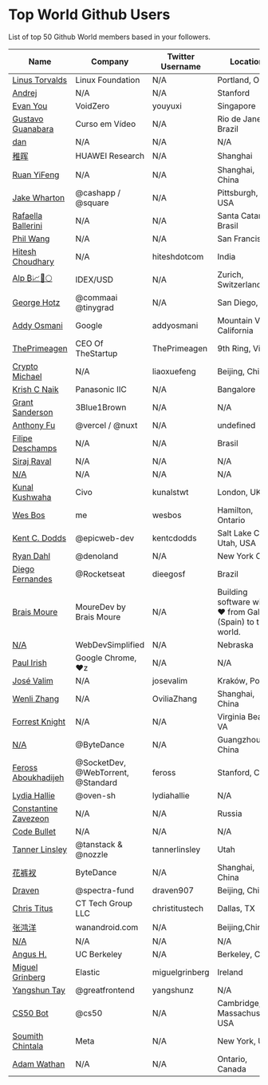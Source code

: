 # Top World Github Users

List of top 50 Github World members based in your followers.

<!-- START TOP USERS -->
| Name | Company | Twitter Username | Location | Repositories |
|------|---------|------------------|----------|--------------|
| [Linus Torvalds](https://github.com/torvalds) | Linux Foundation | N/A | Portland, OR | 9 |
| [Andrej](https://github.com/karpathy) | N/A | N/A | Stanford | 56 |
| [Evan You](https://github.com/yyx990803) | VoidZero | youyuxi | Singapore | 198 |
| [Gustavo Guanabara](https://github.com/gustavoguanabara) | Curso em Vídeo | N/A | Rio de Janeiro, Brazil | 8 |
| [dan](https://github.com/gaearon) | N/A | N/A | N/A | 285 |
| [稚晖](https://github.com/peng-zhihui) | HUAWEI Research | N/A | Shanghai | 59 |
| [Ruan YiFeng](https://github.com/ruanyf) | N/A | N/A | Shanghai, China | 73 |
| [Jake Wharton](https://github.com/JakeWharton) | @cashapp / @square | N/A | Pittsburgh, PA, USA | 150 |
| [Rafaella Ballerini](https://github.com/rafaballerini) | N/A | N/A | Santa Catarina, Brasil | 59 |
| [Phil Wang](https://github.com/lucidrains) | N/A | N/A | San Francisco | 359 |
| [Hitesh Choudhary](https://github.com/hiteshchoudhary) | N/A | hiteshdotcom | India | 113 |
| [Alp ₿📈🚀🌕](https://github.com/IDouble) | IDEX/USD | N/A | Zurich, Switzerland | 61 |
| [George Hotz](https://github.com/geohot) | @commaai @tinygrad  | N/A | San Diego, CA | 95 |
| [Addy Osmani](https://github.com/addyosmani) | Google | addyosmani | Mountain View, California | 343 |
| [ThePrimeagen](https://github.com/ThePrimeagen) | CEO Of TheStartup | ThePrimeagen | 9th Ring, Vim | 228 |
| [Crypto Michael](https://github.com/michaelliao) | N/A | liaoxuefeng | Beijing, China | 106 |
| [Krish C Naik](https://github.com/krishnaik06) | Panasonic IIC | N/A | Bangalore | 344 |
| [Grant Sanderson](https://github.com/3b1b) | 3Blue1Brown | N/A | N/A | 9 |
| [Anthony Fu](https://github.com/antfu) | @vercel / @nuxt | N/A | undefined | 384 |
| [Filipe Deschamps](https://github.com/filipedeschamps) | N/A | N/A | Brasil | 21 |
| [Siraj Raval](https://github.com/llSourcell) | N/A | N/A | N/A | 482 |
| [N/A](https://github.com/CodeWithHarry) | N/A | N/A | N/A | 38 |
| [Kunal Kushwaha](https://github.com/kunal-kushwaha) | Civo | kunalstwt | London, UK | 47 |
| [Wes Bos](https://github.com/wesbos) | me | wesbos | Hamilton, Ontario | 411 |
| [Kent C. Dodds](https://github.com/kentcdodds) | @epicweb-dev  | kentcdodds | Salt Lake City, Utah, USA | 732 |
| [Ryan Dahl](https://github.com/ry) | @denoland  | N/A | New York City | 61 |
| [Diego Fernandes](https://github.com/diego3g) | @Rocketseat  | dieegosf | Brazil | 75 |
| [Brais Moure](https://github.com/mouredev) | MoureDev by Brais Moure | N/A | Building software with  ♥ from Galicia (Spain) to the world. | 51 |
| [N/A](https://github.com/WebDevSimplified) | WebDevSimplified | N/A | Nebraska | 225 |
| [Paul Irish](https://github.com/paulirish) | Google Chrome, ♥z | N/A | N/A | 366 |
| [José Valim](https://github.com/josevalim) | N/A | josevalim | Kraków, Poland | 50 |
| [Wenli Zhang](https://github.com/Ovilia) | N/A | OviliaZhang | Shanghai, China | 66 |
| [Forrest Knight](https://github.com/ForrestKnight) | N/A | N/A | Virginia Beach, VA | 39 |
| [N/A](https://github.com/CyC2018) | @ByteDance | N/A | Guangzhou, China | 7 |
| [Feross Aboukhadijeh](https://github.com/feross) | @SocketDev, @WebTorrent, @Standard | feross | Stanford, CA | 148 |
| [Lydia Hallie](https://github.com/lydiahallie) | @oven-sh | lydiahallie | N/A | 62 |
| [Constantine Zavezeon](https://github.com/Kwynto) | N/A | N/A | Russia | 17 |
| [Code Bullet](https://github.com/Code-Bullet) | N/A | N/A | N/A | 25 |
| [Tanner Linsley](https://github.com/tannerlinsley) | @tanstack & @nozzle | tannerlinsley | Utah | 122 |
| [花裤衩](https://github.com/PanJiaChen) | ByteDance | N/A | Shanghai, China | 72 |
| [Draven](https://github.com/draveness) | @spectra-fund  | draven907 | Beijing, China | 50 |
| [Chris Titus](https://github.com/ChrisTitusTech) | CT Tech Group LLC | christitustech | Dallas, TX | 75 |
| [张鸿洋](https://github.com/hongyangAndroid) | wanandroid.com | N/A | Beijing,China | 102 |
| [N/A](https://github.com/vbuterin) | N/A | N/A | N/A | 63 |
| [Angus H.](https://github.com/angusshire) | UC Berkeley | N/A | Berkeley, CA | 18 |
| [Miguel Grinberg](https://github.com/miguelgrinberg) | Elastic | miguelgrinberg | Ireland | 199 |
| [Yangshun Tay](https://github.com/yangshun) | @greatfrontend | yangshunz | N/A | 112 |
| [CS50 Bot](https://github.com/bot50) | @cs50 | N/A | Cambridge, Massachusetts, USA | 0 |
| [Soumith Chintala](https://github.com/soumith) | Meta | N/A | New York, USA | 168 |
| [Adam Wathan](https://github.com/adamwathan) | N/A | N/A | Ontario, Canada | 178 |
<!-- END TOP USERS -->
